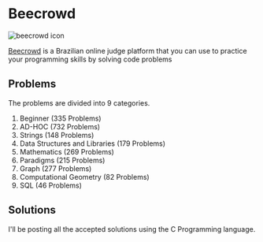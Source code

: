 # Beecrowd
![beecrowd icon](https://www.beecrowd.com.br/home/wp-content/uploads/2021/08/beecrowd__roxoHorClean-small-PNG-1.png)

<p><a href="https://beecrowd.com.br">Beecrowd</a> is a Brazilian online judge platform that you can use to practice your programming skills by solving code problems</p>

## Problems
<p>The problems are divided into 9 categories.</p>
<ol>
    <li>Beginner (335 Problems)</li>
    <li>AD-HOC (732 Problems)</li>
    <li>Strings (148 Problems)</li>
    <li>Data Structures and Libraries (179 Problems)</li>
    <li>Mathematics (269 Problems)</li>
    <li>Paradigms (215 Problems)</li>
    <li>Graph (277 Problems)</li>
    <li>Computational Geometry (82 Problems)</li>
    <li>SQL (46 Problems)</li>
</ol>

## Solutions
<p>I'll be posting all the accepted solutions using the C Programming language.</p>
